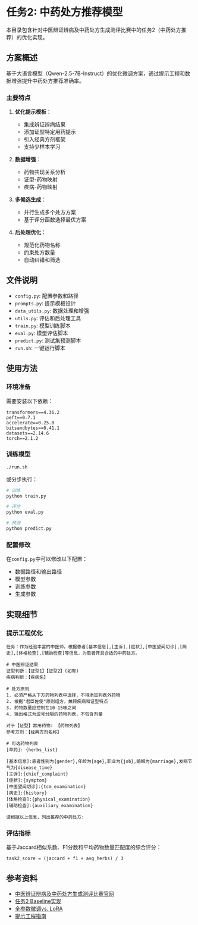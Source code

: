 # 任务2: 中药处方推荐模型

本目录包含针对中医辨证辨病及中药处方生成测评比赛中的任务2（中药处方推荐）的优化实现。

## 方案概述

基于大语言模型（Qwen-2.5-7B-Instruct）的优化微调方案，通过提示工程和数据增强提升中药处方推荐准确率。

### 主要特点

1. **优化提示模板**：
   - 集成辨证辨病结果
   - 添加证型特定用药提示
   - 引入经典方剂框架
   - 支持少样本学习

2. **数据增强**：
   - 药物共现关系分析
   - 证型-药物映射
   - 疾病-药物映射

3. **多候选生成**：
   - 并行生成多个处方方案
   - 基于评分函数选择最优方案

4. **后处理优化**：
   - 规范化药物名称
   - 约束处方数量
   - 自动纠错和筛选

## 文件说明

- `config.py`: 配置参数和路径
- `prompts.py`: 提示模板设计
- `data_utils.py`: 数据处理和增强
- `utils.py`: 评估和后处理工具
- `train.py`: 模型训练脚本
- `eval.py`: 模型评估脚本
- `predict.py`: 测试集预测脚本
- `run.sh`: 一键运行脚本

## 使用方法

### 环境准备

需要安装以下依赖：
```
transformers==4.36.2
peft==0.7.1
accelerate==0.25.0
bitsandbytes==0.41.1
datasets==2.14.6
torch==2.1.2
```

### 训练模型

```bash
./run.sh
```

或分步执行：

```bash
# 训练
python train.py

# 评估
python eval.py

# 预测
python predict.py
```

### 配置修改

在`config.py`中可以修改以下配置：
- 数据路径和输出路径
- 模型参数
- 训练参数
- 生成参数

## 实现细节

### 提示工程优化

```
任务：作为经验丰富的中医师，根据患者[基本信息],[主诉],[症状],[中医望闻切诊],[病史],[体格检查],[辅助检查]等信息，为患者开具合适的中药处方。

# 中医辨证结果
证型判断：【证型1】【证型2】(如有)
疾病判断：【疾病名】

# 处方原则
1. 必须严格从下方药物列表中选择，不得添加列表外药物
2. 根据"君臣佐使"原则组方，兼顾疾病和证型特点
3. 药物数量应控制在10-15味之间
4. 输出格式为逗号分隔的药物列表，不包含剂量

对于【证型】常用药物: 【药物列表】
参考方剂：【经典方剂名称】

# 可选药物列表
[草药]: {herbs_list}

[基本信息]:患者性别为{gender},年龄为{age},职业为{job},婚姻为{marriage},发病节气为{disease_time}
[主诉]:{chief_complaint}
[症状]:{symptom}
[中医望闻切诊]:{tcm_examination}
[病史]:{history}
[体格检查]:{physical_examination}
[辅助检查]:{auxiliary_examination}

请根据以上信息，列出推荐的中药处方:
```

### 评估指标

基于Jaccard相似系数、F1分数和平均药物数量匹配度的综合评分：

```
task2_score = (jaccard + f1 + avg_herbs) / 3
```

## 参考资料

- [中医辨证辨病及中药处方生成测评比赛官网](https://tianchi.aliyun.com/competition/entrance/532301)
- [任务2 Baseline实现](../baseline/baseline/task2/)
- [全参数微调vs. LoRA](https://huggingface.co/blog/lora)
- [提示工程指南](https://www.promptingguide.ai/) 